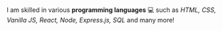 I am skilled in various **programming languages** 💻 such as _HTML, CSS, Vanilla JS, React, Node, Express.js, SQL_ and many more!
